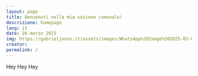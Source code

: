 ```yaml
---
layout: page
title: Benvenuti nella mia sezione comunale!
descrizione: homepage 
lang: it
date: 26 marzo 2025
img: https://gabrieljones.it/assets/images/WhatsApp%20Image%202025-03-05%20at%2008.18.07.jpeg
creator: 
permalink: /
---
```

Hey Hey Hey